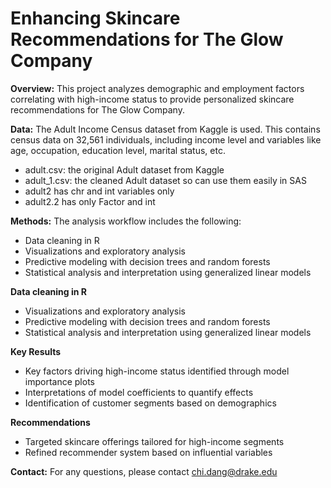 # Enhancing Skincare Recommendations for The Glow Company

**Overview:** 
This project analyzes demographic and employment factors correlating with high-income status to provide personalized skincare recommendations for The Glow Company.

**Data:**
The Adult Income Census dataset from Kaggle is used. This contains census data on 32,561 individuals, including income level and variables like age, occupation, education level, marital status, etc.
- adult.csv: the original Adult dataset from Kaggle
- adult_1.csv: the cleaned Adult dataset so can use them easily in SAS
- adult2 has chr and int variables only
- adult2.2 has only Factor and int


**Methods:**
The analysis workflow includes the following:
- Data cleaning in R
- Visualizations and exploratory analysis
- Predictive modeling with decision trees and random forests
- Statistical analysis and interpretation using generalized linear models

**Data cleaning in R**
- Visualizations and exploratory analysis
- Predictive modeling with decision trees and random forests
- Statistical analysis and interpretation using generalized linear models

**Key Results**
- Key factors driving high-income status identified through model importance plots
- Interpretations of model coefficients to quantify effects
- Identification of customer segments based on demographics

**Recommendations**
- Targeted skincare offerings tailored for high-income segments
- Refined recommender system based on influential variables

**Contact:** For any questions, please contact chi.dang@drake.edu
